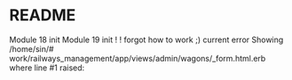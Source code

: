 # README

Module 18 init
Module 19 init ! ! forgot how to work ;)
current error
Showing /home/sin/# work/railways_management/app/views/admin/wagons/_form.html.erb where line #1 raised: 
